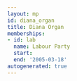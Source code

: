 ```yaml
---
layout: mp
id: diana_organ
title: Diana Organ
memberships:
- id: lab
  name: Labour Party
  start: 
  end: '2005-03-18'
autogenerated: true
---
```

